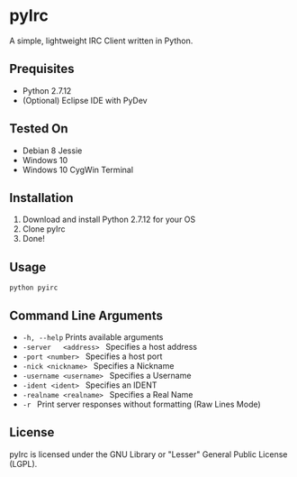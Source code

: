 # pyIrc
A simple, lightweight IRC Client written in Python.

## Prequisites
* Python 2.7.12
* (Optional) Eclipse IDE with PyDev

## Tested On
* Debian 8 Jessie
* Windows 10 
* Windows 10 CygWin Terminal

## Installation
1. Download and install Python 2.7.12 for your OS
2. Clone pyIrc
3. Done!

## Usage
```
python pyirc
```

## Command Line Arguments
* ```-h, --help```
Prints available arguments  
* ``` -server	<address>  ```
Specifies a host address  
* ``` -port <number>  ```
Specifies a host port  
* ``` -nick <nickname>  ```
Specifies a Nickname  
* ``` -username <username>  ``` 
Specifies a Username  
* ``` -ident <ident>  ```
Specifies an IDENT  
* ``` -realname <realname>  ```
Specifies a Real Name  
* ``` -r  ```
Print server responses without formatting (Raw Lines Mode)  

## License
pyIrc is licensed under the GNU Library or "Lesser" General Public License (LGPL).
